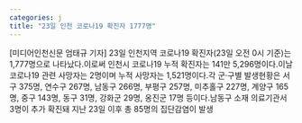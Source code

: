 ```yaml
---
categories: j
title: "23일 인천 코로나19 확진자 1777명"
---
```

[미디어인천신문 엄태규 기자] 23일 인천지역 코로나19 확진자(23일 오전 0시 기준)는 1,777명으로 나타났다.이로써 인천시 코로나19 누적 확진자는 141만 5,296명이다.이날 코로나19 관련 사망자는 2명이며 누적 사망자는 1,521명이다.각 군·구별 발생현황은 서구 375명, 연수구 267명, 남동구 266명, 부평구 257명, 미추홀구 227명, 계양구 165명, 중구 143명, 동구 31명, 강화군 29명, 옹진군 17명 등이다.남동구 소재 의료기관서 3명이 추가 확진돼 지난 23일 이후 총 85명의 집단감염이 발생